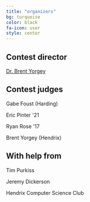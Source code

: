 ```yaml
---
title: "organizers"
bg: turquoise
color: black
fa-icon: user
style: center
---
```


## Contest director

[Dr. Brent Yorgey](mailto:yorgey@hendrix.edu)

## Contest judges

Gabe Foust (Harding)

Eric Pinter '21

Ryan Rose '17

Brent Yorgey (Hendrix)

## With help from

Tim Purkiss

Jeremy Dickerson

Hendrix Computer Science Club
